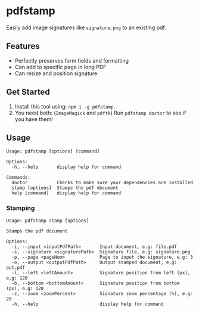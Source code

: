# pdfstamp

Easily add image signatures like `signature.png` to an existing pdf.

## Features

- Perfectly preserves form fields and formatting 
- Can add to specific page in long PDF
- Can resize and position signature

## Get Started

1. Install this tool using:  `npm i -g pdfstamp`.
2. You need both: (`ImageMagick` and `pdftk`) Run `pdfstamp doctor` to see if you have them!

## Usage

```
Usage: pdfstamp [options] [command]

Options:
  -h, --help       display help for command

Commands:
  doctor           Checks to make sure your dependencies are installed
  stamp [options]  Stamps the pdf document
  help [command]   display help for command
```

### Stamping

```
Usage: pdfstamp stamp [options]

Stamps the pdf document

Options:
  -i, --input <inputPdfPath>       Input document, e.g: file.pdf
  -s, --signature <signaturePath>  Signature file, e.g: signature.png
  -p, --page <pageNum>             Page to input the signature, e.g: 3
  -o, --output <outputPdfPath>     Output stamped document, e.g: out.pdf
  -l, --left <leftAmount>          Signature position from left (px), e.g: 120
  -b, --bottom <bottomAmount>      Signature position from bottom (px), e.g: 120
  -z, --zoom <zoomPercent>         Signature zoom percentage (%), e.g: 20
  -h, --help                       display help for command
```